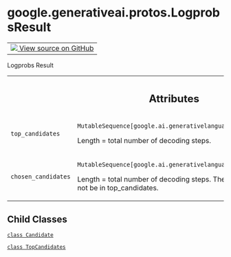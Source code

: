 
# google.generativeai.protos.LogprobsResult

<!-- Insert buttons and diff -->

<table class="tfo-notebook-buttons tfo-api nocontent">
<td>
  <a target="_blank" href="https://github.com/googleapis/google-cloud-python/tree/main/packages/google-ai-generativelanguage/google/ai/generativelanguage_v1beta/types/generative_service.py#L760-L831">
    <img src="https://www.tensorflow.org/images/GitHub-Mark-32px.png" />
    View source on GitHub
  </a>
</td>
</table>



Logprobs Result

<!-- Placeholder for "Used in" -->




<!-- Tabular view -->
 <table class="responsive fixed orange">
<colgroup><col width="214px"><col></colgroup>
<tr><th colspan="2"><h2 class="add-link">Attributes</h2></th></tr>

<tr>
<td>

`top_candidates`<a id="top_candidates"></a>

</td>
<td>

`MutableSequence[google.ai.generativelanguage.LogprobsResult.TopCandidates]`

Length = total number of decoding steps.

</td>
</tr><tr>
<td>

`chosen_candidates`<a id="chosen_candidates"></a>

</td>
<td>

`MutableSequence[google.ai.generativelanguage.LogprobsResult.Candidate]`

Length = total number of decoding steps. The chosen
candidates may or may not be in top_candidates.

</td>
</tr>
</table>



## Child Classes
[`class Candidate`](../../../google/generativeai/protos/LogprobsResult/Candidate.md)

[`class TopCandidates`](../../../google/generativeai/protos/LogprobsResult/TopCandidates.md)

